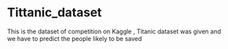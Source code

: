 # Tittanic_dataset
This is the dataset of competition on Kaggle , Titanic dataset was given and we have to predict the people likely to be saved 
